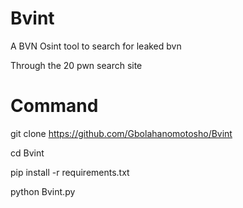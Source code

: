 # Bvint




  A BVN Osint tool to search for leaked bvn




  Through the 20 pwn search site 





# Command




 git clone https://github.com/Gbolahanomotosho/Bvint





 cd Bvint




 pip install -r requirements.txt




 python Bvint.py





 
